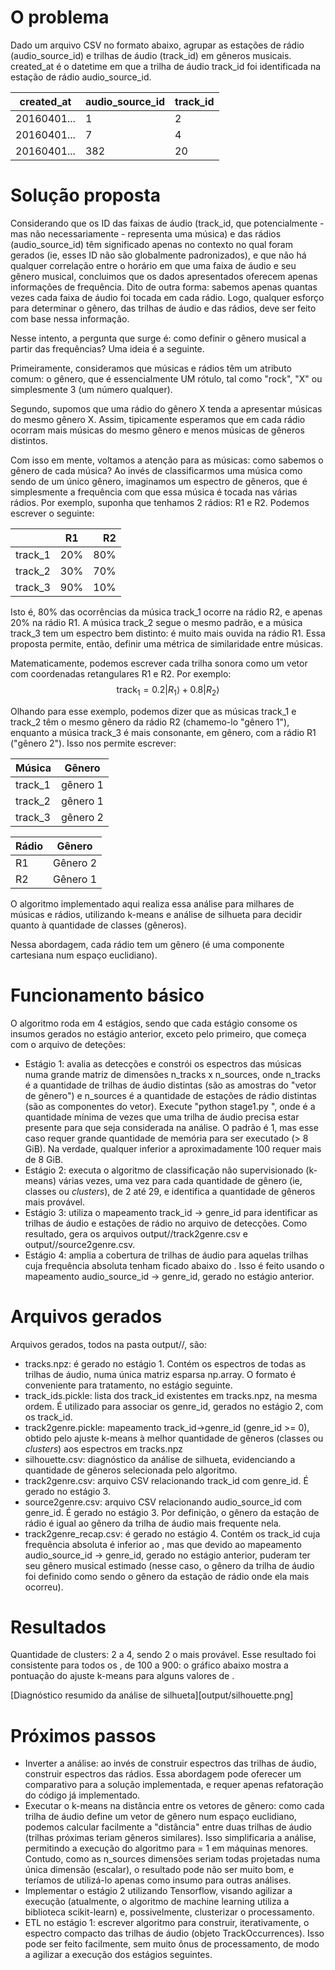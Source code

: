 O problema
==========

Dado um arquivo CSV no formato abaixo, agrupar as estações de rádio (audio_source_id) e trilhas de áudio (track_id) em gêneros musicais. created_at é o datetime em que a trilha de áudio track_id foi identificada na estação de rádio audio_source_id.

| created_at  | audio_source_id | track_id |
|-------------|-----------------|----------|
| 20160401... | 1               | 2        |
| 20160401... | 7               | 4        |
| 20160401... | 382             | 20       |


Solução proposta
================

Considerando que os ID das faixas de áudio (track_id, que potencialmente - mas não necessariamente - representa uma música) e das rádios (audio_source_id) têm significado apenas no contexto no qual foram gerados (ie, esses ID não são globalmente padronizados), e que não há qualquer correlação entre o horário em que uma faixa de áudio e seu gênero musical, concluimos que os dados apresentados oferecem apenas informações de frequência. Dito de outra forma: sabemos apenas quantas vezes cada faixa de áudio foi tocada em cada rádio. Logo, qualquer esforço para determinar o gênero, das trilhas de áudio e das rádios, deve ser feito com base nessa informação.

Nesse intento, a pergunta que surge é: como definir o gênero musical a partir das frequências? Uma ideia é a seguinte.

Primeiramente,  consideramos que músicas e rádios têm um atributo comum: o gênero, que é essencialmente UM rótulo, tal como "rock", "X" ou simplesmente 3 (um número qualquer).

Segundo, supomos que uma rádio do gênero X tenda a apresentar músicas do mesmo gênero X. Assim, tipicamente esperamos que em cada rádio ocorram mais músicas do mesmo gênero e menos músicas de gêneros distintos.

Com isso em mente, voltamos a atenção para as músicas: como sabemos o gênero de cada música? Ao invés de classificarmos uma música como sendo de um único gênero, imaginamos um espectro de gêneros, que é simplesmente a frequência com que essa música é tocada nas várias rádios. Por exemplo, suponha que tenhamos 2 rádios: R1 e R2. Podemos escrever o seguinte:

|        |R1   | R2  |
| -------|:---:|----:|
| track_1| 20% | 80% |
| track_2| 30% | 70% |
| track_3| 90% | 10% |

Isto é, 80% das ocorrências da música track_1 ocorre na rádio R2, e apenas 20% na rádio R1. A música track_2 segue o mesmo padrão, e a música track_3 tem um espectro bem distinto: é muito mais ouvida na rádio R1. Essa proposta permite, então, definir uma métrica de similaridade entre músicas.

Matematicamente, podemos escrever cada trilha sonora como um vetor com coordenadas retangulares R1 e R2. Por exemplo:
$$
\text{track}_1 = 0.2 |R_1\rangle + 0.8 |R_2\rangle
$$

Olhando para esse exemplo, podemos dizer que as músicas track_1 e track_2 têm o mesmo gênero da rádio R2 (chamemo-lo "gênero 1"), enquanto a música track_3 é mais consonante, em gênero, com a rádio R1 ("gênero 2"). Isso nos permite escrever:

| Música   | Gênero   |
|----------|----------|
| track_1  | gênero 1 |
| track_2  | gênero 1 |
| track_3  | gênero 2 |

| Rádio | Gênero   | 
|-------|----------|
| R1    | Gênero 2 |
| R2    | Gênero 1 |

O algoritmo implementado aqui realiza essa análise para milhares de músicas e rádios, utilizando k-means e análise de silhueta para decidir quanto à quantidade de classes (gêneros).

Nessa abordagem, cada rádio tem um gênero (é uma componente cartesiana num espaço euclidiano). 

Funcionamento básico
====================

O algoritmo roda em 4 estágios, sendo que cada estágio consome os insumos gerados no estágio anterior, exceto pelo primeiro, que começa com o arquivo de deteções:
- Estágio 1: avalia as detecções e constrói os espectros das músicas numa grande matriz de dimensões n_tracks x n_sources, onde n_tracks é a quantidade de trilhas de áudio distintas (são as amostras do "vetor de gênero") e n_sources é a quantidade de estações de rádio distintas (são as componentes do vetor). Execute "python stage1.py <threshold>", onde <threshold> é a quantidade mínima de vezes que uma trilha de áudio precisa estar presente para que seja considerada na análise. O padrão é 1, mas esse caso requer grande quantidade de memória para ser executado (> 8 GiB). Na verdade, qualquer <theshold> inferior a aproximadamente 100 requer mais de 8 GiB.
- Estágio 2: executa o algoritmo de classificação não supervisionado (k-means) várias vezes, uma vez para cada quantidade de gênero (ie, classes ou _clusters_), de 2 até 29, e identifica a quantidade de gêneros mais provável.
- Estágio 3: utiliza o mapeamento track_id -> genre_id para identificar as trilhas de áudio e estações de rádio no arquivo de detecções. Como resultado, gera os arquivos output/<threshold>/track2genre.csv e output/<threshold>/source2genre.csv.
- Estágio 4: amplia a cobertura de trilhas de áudio para aquelas trilhas cuja frequência absoluta tenham ficado abaixo do <threshold>. Isso é feito usando o mapeamento audio_source_id -> genre_id, gerado no estágio anterior.

Arquivos gerados
================

Arquivos gerados, todos na pasta output/<threshold>/, são:
- tracks.npz: é gerado no estágio 1. Contém os espectros de todas as trilhas de áudio, numa única matriz esparsa np.array. O formato é conveniente para tratamento, no estágio seguinte.
- track_ids.pickle: lista dos track_id existentes em tracks.npz, na mesma ordem. É utilizado para associar os genre_id, gerados no estágio 2, com os track_id.
- track2genre.pickle: mapeamento track_id->genre_id (genre_id >= 0), obtido pelo ajuste k-means à melhor quantidade de gêneros (classes ou _clusters_) aos espectros em tracks.npz
- silhouette.csv: diagnóstico da análise de silhueta, evidenciando a quantidade de gêneros selecionada pelo algoritmo.
- track2genre.csv: arquivo CSV relacionando track_id com genre_id. É gerado no estágio 3.
- source2genre.csv: arquivo CSV relacionando audio_source_id com genre_id. É gerado no estágio 3. Por definição, o gênero da estação de rádio é igual ao gênero da trilha de áudio mais frequente nela.
- track2genre_recap.csv: é gerado no estágio 4. Contém os track_id cuja frequência absoluta é inferior ao <threshold>, mas que devido ao mapeamento audio_source_id -> genre_id, gerado no estágio anterior, puderam ter seu gênero musical estimado (nesse caso, o gênero da trilha de áudio foi definido como sendo o gênero da estação de rádio onde ela mais ocorreu).


Resultados
==========

Quantidade de clusters: 2 a 4, sendo 2 o mais provável. Esse resultado foi consistente para todos os <threshold>, de 100 a 900: o gráfico abaixo mostra a pontuação do ajuste k-means para alguns valores de <threshold>. 

[Diagnóstico resumido da análise de silhueta][output/silhouette.png]

Próximos passos
===============

- Inverter a análise: ao invés de construir espectros das trilhas de áudio, construir espectros das rádios. Essa abordagem pode oferecer um comparativo para a solução implementada, e requer apenas refatoração do código já implementado.
- Executar o k-means na distância entre os vetores de gênero: como cada trilha de áudio define um vetor de gênero num espaço euclidiano, podemos calcular facilmente a "distância" entre duas trilhas de áudio (trilhas próximas teriam gêneros similares). Isso simplificaria a análise, permitindo a execução do algoritmo para <threshold> = 1 em máquinas menores. Contudo, como as n_sources dimensões seriam todas projetadas numa única dimensão (escalar), o resultado pode não ser muito bom, e teríamos de utilizá-lo apenas como insumo para outras análises.
- Implementar o estágio 2 utilizando Tensorflow, visando agilizar a execução (atualmente, o algoritmo de machine learning utiliza a biblioteca scikit-learn) e, possivelmente, clusterizar o processamento.
- ETL no estágio 1: escrever algoritmo para construir, iterativamente, o espectro compacto das trilhas de áudio (objeto TrackOccurrences). Isso pode ser feito facilmente, sem muito ônus de processamento, de modo a agilizar a execução dos estágios seguintes.